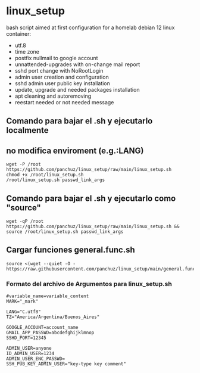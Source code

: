 # linux_setup
bash script aimed at first configuration for a homelab debian 12 linux container:
- utf.8
- time zone
- postfix nullmail to google account
- unnattended-upgrades with on-change mail report
- sshd port change with NoRootLogin
- admin user creation and configuration
- sshd admin user public key installation
- update, upgrade and needed packages installation
- apt cleaning and autoremoving
- reestart needed or not needed message


## Comando para bajar el .sh y ejecutarlo localmente
## no modifica enviroment (e.g.:LANG)
```
wget -P /root https://github.com/panchuz/linux_setup/raw/main/linux_setup.sh 
chmod +x /root/linux_setup.sh
/root/linux_setup.sh passwd_link_args
```

## Comando para bajar el .sh y ejecutarlo como "source"
```
wget -qP /root https://github.com/panchuz/linux_setup/raw/main/linux_setup.sh &&
source /root/linux_setup.sh passwd_link_args
```

## Cargar funciones general.func.sh
```
source <(wget --quiet -O - https://raw.githubusercontent.com/panchuz/linux_setup/main/general.func.sh)
```

### Formato del archivo de Argumentos para linux_setup.sh
```
#variable_name=variable_content
MARK="_mark"

LANG="C.utf8"
TZ="America/Argentina/Buenos_Aires"

GOOGLE_ACCOUNT=account_name
GMAIL_APP_PASSWD=abcdefghijklmnop
SSHD_PORT=12345

ADMIN_USER=anyone
ID_ADMIN_USER=1234
ADMIN_USER_ENC_PASSWD=
SSH_PUB_KEY_ADMIN_USER="key-type key comment"
```
